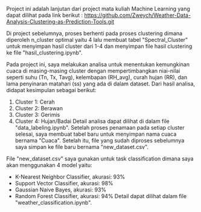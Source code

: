 Project ini adalah lanjutan dari project mata kuliah Machine Learning yang dapat dilihat pada link berikut : https://github.com/Zweych/Weather-Data-Analysis-Clustering-as-Prediction-Tools.git

Di project sebelumnya, proses berhenti pada proses clustering dimana diperoleh n_cluster optimal yaitu 4 lalu membuat tabel "Spectral_Cluster" untuk menyimpan hasil cluster dari 1-4 dan menyimpan file hasil clustering ke file "hasil_clustering.ipynb".

Pada project ini, saya melakukan analisa untuk menentukan kemungkinan cuaca di masing-masing cluster dengan mempertimbangkan niai-nilai seperti suhu (Tn, Tx, Tavg), kelembapan (RH_avg), curah hujan (RR), dan lama penyinaran matahari (ss) yang ada di dalam dataset. Dari hasil analisa, didapat kesimpulan sebagai berikut:
1. Cluster 1: Cerah
2. Cluster 2: Berawan
3. Cluster 3: Gerimis
4. Cluster 4: Hujan/Badai
Detail analisa dapat dilihat di dalam file "data_labeling.ipynb". Setelah proses penamaan pada setiap cluster selesai, saya membuat tabel baru untuk menyimpan nama cuaca bernama "Cuaca". Setelah itu, file yang sudah diproses sebelumnya saya simpan ke file baru bernama "new_dataset.csv".

File "new_dataset.csv" saya gunakan untuk task classification dimana saya akan menggunakan 4 model yaitu:
- K-Nearest Neighbor Classifier, akurasi: 93%
- Support Vector Classifier, akurasi: 98%
- Gaussian Naive Bayes, akurasi: 93%
- Random Forest Classifier, akurasi: 94%
Detail dapat dilihat dalam file "weather_classification.ipynb".
